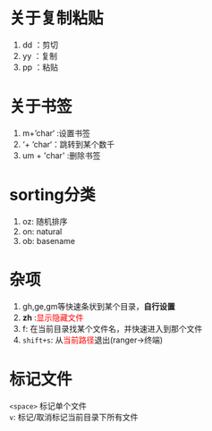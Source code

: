 # 关于复制粘贴
1. dd ：剪切
2. yy ：复制
3. pp ：粘贴

# 关于书签
1. m+’char‘ :设置书签
2. ‘+ ’char‘：跳转到某个数千
3. um + 'char' :删除书签

# sorting分类
1. oz: 随机排序
2. on: natural
3. ob: basename


# 杂项
1. gh,ge,gm等快速条状到某个目录，**自行设置**
2. **zh** :<font color=red>显示隐藏文件</font>  
3. f:  在当前目录找某个文件名，并快速进入到那个文件  
4. `shift+s`: 从<font color=red>当前路径</font>退出(ranger->终端)  

# 标记文件
`<space>` 标记单个文件  
`v`: 标记/取消标记当前目录下所有文件  
